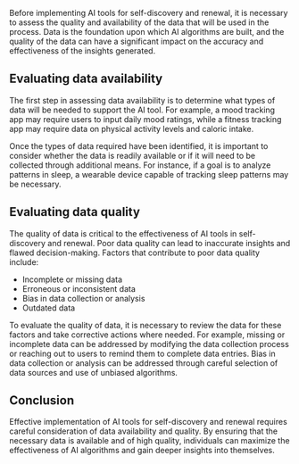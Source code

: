 
Before implementing AI tools for self-discovery and renewal, it is necessary to assess the quality and availability of the data that will be used in the process. Data is the foundation upon which AI algorithms are built, and the quality of the data can have a significant impact on the accuracy and effectiveness of the insights generated.

Evaluating data availability
----------------------------

The first step in assessing data availability is to determine what types of data will be needed to support the AI tool. For example, a mood tracking app may require users to input daily mood ratings, while a fitness tracking app may require data on physical activity levels and caloric intake.

Once the types of data required have been identified, it is important to consider whether the data is readily available or if it will need to be collected through additional means. For instance, if a goal is to analyze patterns in sleep, a wearable device capable of tracking sleep patterns may be necessary.

Evaluating data quality
-----------------------

The quality of data is critical to the effectiveness of AI tools in self-discovery and renewal. Poor data quality can lead to inaccurate insights and flawed decision-making. Factors that contribute to poor data quality include:

* Incomplete or missing data
* Erroneous or inconsistent data
* Bias in data collection or analysis
* Outdated data

To evaluate the quality of data, it is necessary to review the data for these factors and take corrective actions where needed. For example, missing or incomplete data can be addressed by modifying the data collection process or reaching out to users to remind them to complete data entries. Bias in data collection or analysis can be addressed through careful selection of data sources and use of unbiased algorithms.

Conclusion
----------

Effective implementation of AI tools for self-discovery and renewal requires careful consideration of data availability and quality. By ensuring that the necessary data is available and of high quality, individuals can maximize the effectiveness of AI algorithms and gain deeper insights into themselves.
